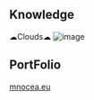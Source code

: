## Knowledge
☁Clouds☁
![image](	https://img.shields.io/badge/Amazon_AWS-FF9900?style=for-the-badge&logo=amazonaws&logoColor=white)
## PortFolio
[mnocea.eu](http://mnocea.eu)
<!--

**nocea/nocea** is a ✨ _special_ ✨ repository because its `README.md` (this file) appears on your GitHub profile.

Here are some ideas to get you started:

- 🔭 I’m currently working on ...
- 🌱 I’m currently learning ...
- 👯 I’m looking to collaborate on ...
- 🤔 I’m looking for help with ...
- 💬 Ask me about ...
- 📫 How to reach me: ...
- 😄 Pronouns: ...
- ⚡ Fun fact: ...
-### Hi there 👋
-->

